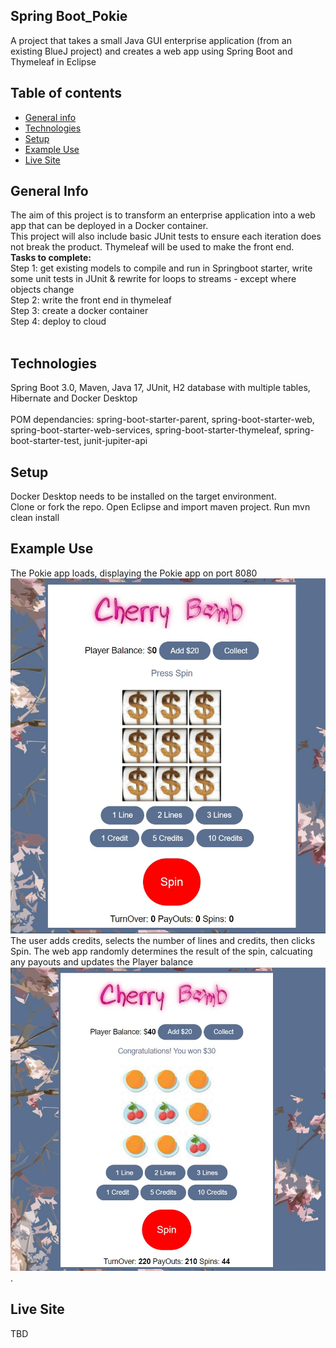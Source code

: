 
## Spring Boot_Pokie
A project that takes a small Java GUI enterprise application (from an existing BlueJ project) and creates a web app using Spring Boot and Thymeleaf in Eclipse
## Table of contents
* [General info](#general-info)
* [Technologies](#technologies)
* [Setup](#setup)
* [Example Use](#example-use)
* [Live Site](#live-site)

## General Info
The aim of this project is to transform an enterprise application into a web app that can be deployed in a Docker container. <br>
This project will also include basic JUnit tests to ensure each iteration does not break the product. Thymeleaf will be used to make the front end. <br>
<b>Tasks to complete: </b><br>
Step 1: get existing models to compile and run in Springboot starter, write some unit tests in JUnit & rewrite for loops to streams - except where objects change<br>
Step 2: write the front end in thymeleaf <br>
Step 3: create a docker container <br>
Step 4: deploy to cloud <br>
<br>
## Technologies
Spring Boot 3.0, Maven, Java 17, JUnit, H2 database with multiple tables, Hibernate and Docker Desktop <br>
<br>
POM dependancies: spring-boot-starter-parent, spring-boot-starter-web, spring-boot-starter-web-services, spring-boot-starter-thymeleaf, spring-boot-starter-test, junit-jupiter-api <br>
## Setup
Docker Desktop needs to be installed on the target environment.  <br>
Clone or fork the repo. Open Eclipse and import maven project. Run mvn clean install <br>

## Example Use
The Pokie app loads, displaying the Pokie app on port 8080<br>
![PokieStart](/docs/pokie_load.jpg?raw=true "Home Page") <br>
The user adds credits, selects the number of lines and credits, then clicks Spin.
The web app randomly determines the result of the spin, calcuating any payouts and updates the Player balance
![PokieRun](/docs/pokie_example.jpg?raw=true "Example") <br>. 
## Live Site
TBD<br>
